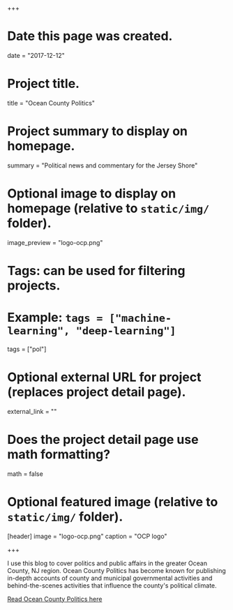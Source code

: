 +++
# Date this page was created.
date = "2017-12-12"

# Project title.
title = "Ocean County Politics"

# Project summary to display on homepage.
summary = "Political news and commentary for the Jersey Shore"

# Optional image to display on homepage (relative to `static/img/` folder).
image_preview = "logo-ocp.png"

# Tags: can be used for filtering projects.
# Example: `tags = ["machine-learning", "deep-learning"]`
tags = ["pol"]

# Optional external URL for project (replaces project detail page).
external_link = ""

# Does the project detail page use math formatting?
math = false

# Optional featured image (relative to `static/img/` folder).
[header]
image = "logo-ocp.png"
caption = "OCP logo"

+++

I use this blog to cover politics and public affairs in the greater Ocean County, NJ region. Ocean County Politics has become known for publishing in-depth accounts of county and municipal governmental activities and behind-the-scenes activities that influence the county's political climate.

[Read Ocean County Politics here](https://politicsoc.com/)
